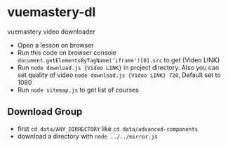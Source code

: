 # vuemastery-dl
vuemastery video downloader

* Open a lesson on browser
* Run this code on browser console `document.getElementsByTagName('iframe')[0].src` to get {Video LINK}
* Run `node download.js {Video LINK}` in project directory. Also you can set quality of video `node download.js {Video LINK} 720`, Default set to 1080
* Run `node sitemap.js` to get list of courses

## Download Group
* first `cd data/ANY_DIRRECTORY` like `cd data/advanced-components`
* download a directory with `node ../../mirror.js`
